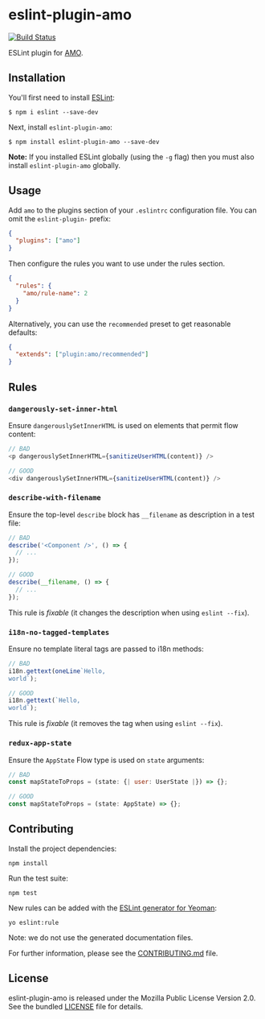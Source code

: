 # eslint-plugin-amo

[![Build
Status](https://travis-ci.org/willdurand/eslint-plugin-amo.svg?branch=master)](https://travis-ci.org/willdurand/eslint-plugin-amo)

ESLint plugin for [AMO](https://wiki.mozilla.org/AMO).

## Installation

You'll first need to install [ESLint](http://eslint.org):

```
$ npm i eslint --save-dev
```

Next, install `eslint-plugin-amo`:

```
$ npm install eslint-plugin-amo --save-dev
```

**Note:** If you installed ESLint globally (using the `-g` flag) then you must also install `eslint-plugin-amo` globally.

## Usage

Add `amo` to the plugins section of your `.eslintrc` configuration file. You can omit the `eslint-plugin-` prefix:

```json
{
  "plugins": ["amo"]
}
```

Then configure the rules you want to use under the rules section.

```json
{
  "rules": {
    "amo/rule-name": 2
  }
}
```

Alternatively, you can use the `recommended` preset to get reasonable defaults:

```json
{
  "extends": ["plugin:amo/recommended"]
}
```

## Rules

### `dangerously-set-inner-html`

Ensure `dangerouslySetInnerHTML` is used on elements that permit flow content:

```js
// BAD
<p dangerouslySetInnerHTML={sanitizeUserHTML(content)} />

// GOOD
<div dangerouslySetInnerHTML={sanitizeUserHTML(content)} />
```

### `describe-with-filename`

Ensure the top-level `describe` block has `__filename` as description in a test file:

```js
// BAD
describe('<Component />', () => {
  // ...
});

// GOOD
describe(__filename, () => {
  // ...
});
```

This rule is _fixable_ (it changes the description when using `eslint --fix`).

### `i18n-no-tagged-templates`

Ensure no template literal tags are passed to i18n methods:

```js
// BAD
i18n.gettext(oneLine`Hello,
world`);

// GOOD
i18n.gettext(`Hello,
world`);
```

This rule is _fixable_ (it removes the tag when using `eslint --fix`).

### `redux-app-state`

Ensure the `AppState` Flow type is used on `state` arguments:

```js
// BAD
const mapStateToProps = (state: {| user: UserState |}) => {};

// GOOD
const mapStateToProps = (state: AppState) => {};
```

## Contributing

Install the project dependencies:

```
npm install
```

Run the test suite:

```
npm test
```

New rules can be added with the [ESLint generator for Yeoman](https://github.com/eslint/generator-eslint):

```
yo eslint:rule
```

Note: we do not use the generated documentation files.

For further information, please see the [CONTRIBUTING.md](./CONTRIBUTING.md) file.

## License

eslint-plugin-amo is released under the Mozilla Public License Version 2.0. See the bundled [LICENSE](./LICENSE.txt) file for details.
